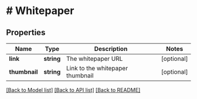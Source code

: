 # # Whitepaper

## Properties

Name | Type | Description | Notes
------------ | ------------- | ------------- | -------------
**link** | **string** | The whitepaper URL | [optional]
**thumbnail** | **string** | Link to the whitepaper thumbnail | [optional]

[[Back to Model list]](../../README.md#models) [[Back to API list]](../../README.md#endpoints) [[Back to README]](../../README.md)
